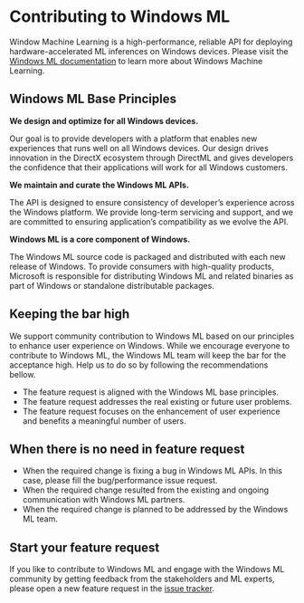 # Contributing to Windows ML

Window Machine Learning is a high-performance, reliable API for deploying hardware-accelerated ML inferences on Windows devices. Please visit the [Windows ML documentation](https://docs.microsoft.com/en-us/windows/ai/windows-ml/) to learn more about Windows Machine Learning. 


## Windows ML Base Principles

**We design and optimize for all Windows devices.**
  
  Our goal is to provide developers with a platform that enables new experiences that runs well on all Windows devices. Our design drives innovation in the DirectX ecosystem through DirectML and gives developers the confidence that their applications will work for all Windows customers.

**We maintain and curate the Windows ML APIs.**
    
  The API is designed to ensure consistency of developer’s experience across the Windows platform. We provide long-term servicing and support, and we are committed to ensuring application’s compatibility as we evolve the API.

**Windows ML is a core component of Windows.**
    
  The Windows ML source code is packaged and distributed with each new release of Windows. To provide consumers with high-quality products, Microsoft is responsible for distributing Windows ML and related binaries as part of Windows or standalone distributable packages.

## Keeping the bar high

We support community contribution to Windows ML based on our principles to enhance user experience on Windows. While we encourage everyone to contribute to Windows ML, the Windows ML team will keep the bar for the acceptance high. Help us to do so by following the recommendations bellow.
  * The feature request is aligned with the Windows ML base principles. 
  * The feature request addresses the real existing or future user problems.
  * The feature request focuses on the enhancement of user experience and benefits a meaningful number of users. 
  
## When there is no need in feature request

  * When the required change is fixing a bug in Windows ML APIs. In this case, please fill the bug/performance issue request. 
  * When the required change resulted from the existing and ongoing communication with Windows ML partners.
  * When the required change is planned to be addressed by the Windows ML team.


## Start your feature request

If you like to contribute to Windows ML and engage with the Windows ML community by getting feedback from the stakeholders and ML experts, please open a new feature request in the [issue tracker](https://github.com/microsoft/onnxruntime/issues). 

